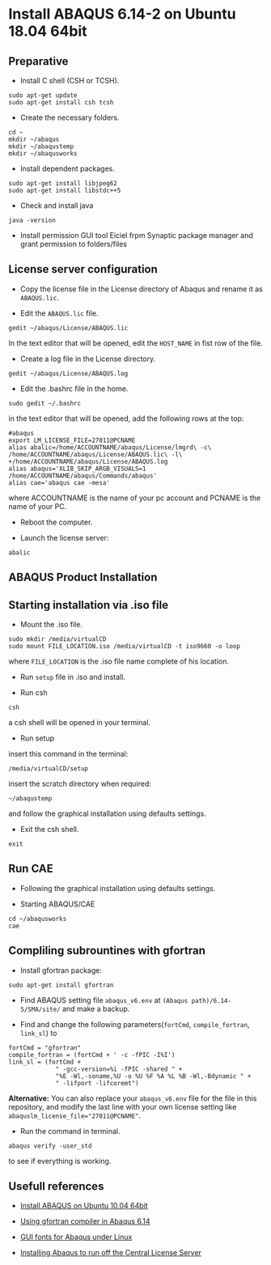 # Install ABAQUS 6.14-2 on Ubuntu 18.04 64bit

## Preparative

- Install C shell (CSH or TCSH).

```
sudo apt-get update
sudo apt-get install csh tcsh
```

- Create the necessary folders.

```
cd ~
mkdir ~/abaqus
mkdir ~/abaqustemp
mkdir ~/abaqusworks
```

- Install dependent packages.

```
sudo apt-get install libjpeg62
sudo apt-get install libstdc++5
```

- Check and install java
````
java -version
````

- Install permission GUI tool Eiciel frpm Synaptic package manager and grant permission to folders/files 


## License server configuration

- Copy the license file in the License directory of Abaqus and rename it as `ABAQUS.lic`.

- Edit the `ABAQUS.lic` file.

```
gedit ~/abaqus/License/ABAQUS.lic
```

In the text editor that will be opened, edit the `HOST_NAME` in fist row of the file.

- Create a log file in the License directory.

```
gedit ~/abaqus/License/ABAQUS.log
```

- Edit the .bashrc file in the home.

```
sudo gedit ~/.bashrc
```
 
in the text editor that will be opened, add the following rows at the top:

```
#abaqus
export LM_LICENSE_FILE=27011@PCNAME
alias abalic=/home/ACCOUNTNAME/abaqus/License/lmgrd\ -c\ /home/ACCOUNTNAME/abaqus/License/ABAQUS.lic\ -l\ +/home/ACCOUNTNAME/abaqus/License/ABAQUS.log
alias abaqus='XLIB_SKIP_ARGB_VISUALS=1 /home/ACCOUNTNAME/abaqus/Commands/abaqus'
alias cae='abaqus cae -mesa'
```
  
where ACCOUNTNAME is the name of your pc account and PCNAME is the name of your PC.

- Reboot the computer.

- Launch the license server:

```
abalic
```

## ABAQUS Product Installation
## Starting installation via .iso file

- Mount the .iso file.

```
sudo mkdir /media/virtualCD
sudo mount FILE_LOCATION.iso /media/virtualCD -t iso9660 -o loop
```

where `FILE_LOCATION` is the .iso file name complete of his location.

- Run `setup` file in .iso and install.

* Run csh

```
csh
```
      
a csh shell will be opened in your terminal.

* Run setup

insert this command in the terminal:

```
/media/virtualCD/setup
```

insert the scratch directory when required:

```
~/abaqustemp
```

and follow the graphical installation using defaults settings.

- Exit the csh shell.

```
exit
```


## Run CAE

- Following the graphical installation using defaults settings.

- Starting ABAQUS/CAE

```
cd ~/abaqusworks
cae
```

## Compliling subrountines with gfortran

- Install gfortran package:

```
sudo apt-get install gfortran
```

- Find ABAQUS setting file `abaqus_v6.env` at `(Abaqus path)/6.14-5/SMA/site/` and make a backup.

- Find and change the following parameters(`fortCmd`, `compile_fortran`, `link_sl`) to

```
fortCmd = "gfortran"
compile_fortran = (fortCmd + ' -c -fPIC -I%I')
link_sl = (fortCmd +
	         " -gcc-version=%i -fPIC -shared " +
	         "%E -Wl,-soname,%U -o %U %F %A %L %B -Wl,-Bdynamic " +
	         " -lifport -lifcoremt")
```
  
**Alternative:**
You can also replace your `abaqus_v6.env` file for the file in this repository, and modify the last line with your own license setting like `abaquslm_license_file="27011@PCNAME"`.

- Run the command in terminal.
  
```
abaqus verify -user_std
```

to see if everything is working.

## Usefull references

* [Install ABAQUS on Ubuntu 10.04 64bit](https://sites.google.com/site/abaqus2010/help_0)

* [Using gfortran compiler in Abaqus 6.14](http://www.eng-tips.com/viewthread.cfm?qid=381690)

* [GUI fonts for Abaqus under Linux](https://polymerfem.com/showthread.php?4906-GUI-fonts-for-Abaqus-under-Linux)

* [Installing Abaqus to run off the Central License Server
](http://kb.mit.edu/confluence/display/istcontrib/Installing+Abaqus+to+run+off+the+Central+License+Server)
